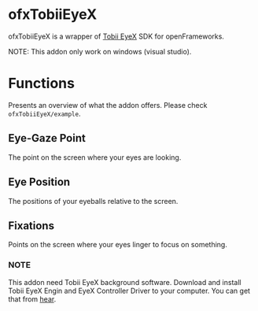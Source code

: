 ofxTobiiEyeX
============

ofxTobiiEyeX is a wrapper of [Tobii EyeX](http://www.tobii.com/xperience/) SDK for openFrameworks.

NOTE: This addon only work on windows (visual studio).

# Functions

Presents an overview of what the addon offers. Please check `ofxTobiiEyeX/example`.

## Eye-Gaze Point

The point on the screen where your eyes are looking.

## Eye Position

The positions of your eyeballs relative to the screen.

## Fixations

Points on the screen where your eyes linger to focus on something.

### NOTE

This addon need Tobii EyeX background software. Download and install Tobii EyeX Engin and EyeX Controller Driver to your computer. You can get that from [hear](http://developer.tobii.com/downloads/).
